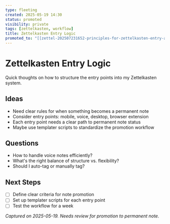```yaml
---
type: fleeting
created: 2025-05-19 14:30
status: promoted
visibility: private
tags: [zettelkasten, workflow]
title: Zettelkasten Entry Logic
promoted_to: "[[zettel-202507231652-principles-for-zettelkasten-entry-and-promotion]]"
---
```


# Zettelkasten Entry Logic

Quick thoughts on how to structure the entry points into my Zettelkasten system.

## Ideas
- Need clear rules for when something becomes a permanent note
- Consider entry points: mobile, voice, desktop, browser extension
- Each entry point needs a clear path to permanent note status
- Maybe use templater scripts to standardize the promotion workflow

## Questions
- How to handle voice notes efficiently?
- What's the right balance of structure vs. flexibility?
- Should I auto-tag or manually tag?

## Next Steps
- [ ] Define clear criteria for note promotion
- [ ] Set up templater scripts for each entry point
- [ ] Test the workflow for a week

*Captured on 2025-05-19. Needs review for promotion to permanent note.*
